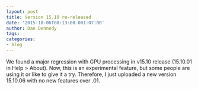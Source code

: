 ```yaml
---
layout: post
title: Version 15.10 re-released
date: '2015-10-06T08:13:00.001-07:00'
author: Dan Dennedy
tags: 
categories:
- blog
---
```


We found a major regression with GPU processing in v15.10 release (15.10.01 in Help &gt; About). Now, this is an experimental feature, but some people are using it or like to give it a try. Therefore, I just uploaded a new version 15.10.06 with no new features over .01.